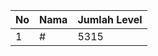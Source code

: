 | No | Nama            | Jumlah Level |
|----|-----------------|--------------|
| 1  | #    |    5315        |
